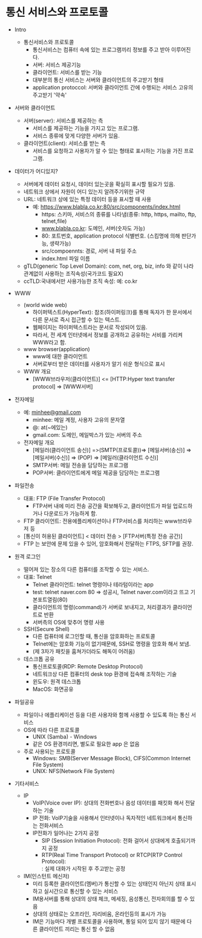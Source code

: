 # 통신 서비스와 프로토콜

- Intro

  - 통신서비스와 프로토콜
    - 통신서비스는 컴퓨터 속에 있는 프로그램끼리 정보를 주고 받아 이루어진다.
    - 서버: 서비스 제공기능
    - 클라이언트: 서비스를 받는 기능
    - 대부분의 통신 서비스는 서버와 클라이언트의 주고받기 형태
    - application protoccol: 서버와 클라이언트 간에 수행되는 서비스 고유의 주고받기 '약속'

- 서버와 클라이언트

  - 서버(server): 서비스를 제공하는 측
    - 서비스를 제공하는 기능을 가지고 있는 프로그램.
    - 서비스 종류에 맞게 다양한 서버가 있음.
  - 클라이언트(client): 서비스를 받는 측
    - 서비스를 요청하고 사용자가 알 수 있는 형태로 표시하는 기능을 가진 프로그램.

- 데이터가 어디있지?

  - 서버에게 데이터 요청시, 데이터 있는곳을 확실히 표시할 필요가 있음.
  - 네트워크 상에서 자원이 어디 있는지 알려주기위한 규약
  - URL: 네트워크 상에 있는 특정 데이터 등을 표시할 때 사용
    - 예: https://www.blabla.co.kr:80/src/components/index.html
      - https: 스키마, 서비스의 종류를 나타냄(종류: http, https, mailto, ftp, telnet,file)
      - www.blabla.co.kr: 도메인, 서버(숫자도 가능)
      - 80: 포트번호, application protocol 식별번호. (스킴명에 의해 판단가능, 생략가능)
      - src/compoennts: 경로, 서버 내 파일 주소
      - index.html 파일 이름
  - gTLD(generic Top Level Domain): com, net, org, biz, info 와 같이 나라 관계없이 사용하는 조직속성(국가코드 필요X)
  - ccTLD:국내에서만 사용가능한 조직 속성: 예: co.kr

- WWW
  - (world wide web)
    - 하이퍼텍스트(HyperText): 참조(하이퍼링크)를 통해 독자가 한 문서에서 다른 문서로 즉시 접근할 수 있는 텍스트.
    - 웹페이지는 하이퍼텍스트라는 문서로 작성되어 있음.
    - 따라서, 전 세계 인터넷에서 정보를 공개하고 공유하는 서비를 가리켜 WWW라고 함.
  - www browser(application)
    - www에 대한 클라이언트
    - 서버로부터 받은 데이터를 사용자가 알기 쉬운 형식으로 표시
  - WWW 개요
    - [WWW브라우저(클라이언트)] <= [HTTP:Hyper text transfer protocol] => [WWW서버]
- 전자메일

  - 예: minhee@gmail.com
    - minhee: 메일 계정, 사용자 고유의 문자열
    - @: at(~에있는)
    - gmail.com: 도메인, 메일박스가 있는 서버의 주소
  - 전자메일 개요
    - [메일러(클라이언트 송신)] =>(SMTP(프로토콜))=> [메일서버(송신)] =>[메일서버(수신)] => (POP) => [메일러(클라이언트 수신)]
    - SMTP서버: 메일 전송을 담당하는 프로그램
    - POP서버: 클라이언트에게 메일 제공을 담담하는 프로그램

- 파일전송

  - 대표: FTP (File Transfer Protocol)
    - FTP서버 내에 미리 전송 공간을 확보해두고, 클라이언트가 파일 업로드하거나 다운로드가 가능하게 함.
  - FTP 클라이언트: 전용에플리케이션이나 FTP서비스를 처리하는 www브라우저 등
  - [통신이 허용된 클라이언트] < 데이터 전송 > [FTP서버(특정 전송 공간)]
  - FTP 는 보안에 문제 있을 수 있어, 암호화해서 전달하는 FTPS, SFTP를 권장.

- 원격 로그인
  - 떨어져 있는 장소의 다른 컴퓨터를 조작할 수 있는 서비스.
  - 대표: Telnet
    - Telnet 클라이언트: telnet 명령이나 테라텀이라는 app
    - test: telnet naver.com 80 => 성공시, Telnet naver.com이라고 뜨고 기본포트열림(80)
    - 클라이언트의 명령(command)가 서버로 보내지고, 처리결과가 클라이언트로 반환
    - 서버측의 OS에 맞추어 명령 사용
  - SSH(Secure Shell)
    - 다른 컴퓨터에 로그인할 때, 통신을 암호화하는 프로토콜
    - Telnet에는 암호화 기능이 없기때문에, SSH로 명령을 암호화 해서 보냄.
    - (제 3자가 패킷을 훔쳐가더라도 해독이 어려움)
  - 데스크톱 공유
    - 통신프로토콜(RDP: Remote Desktop Protocol)
    - 네트워크상 다른 컴퓨터의 desk top 환경에 접속해 조작하는 기술
    - 윈도우: 원격 데스크톱
    - MacOS: 화면공유

- 파일공유
  - 파일이나 에플리케이션 등을 다른 사용자와 함께 사용할 수 있도록 하는 통신 서비스
  - OS에 따라 다른 프로토콜
    - UNIX (Samba) - Windows
    - 같은 OS 환경끼리면, 별도로 필요한 app 은 없음
  - 주로 사용되는 프로토콜
    - Windows: SMB(Server Message Block), CIFS(Common Internet File System)
    - UNIX: NFS(Network File System)

- 기타서비스
  - IP
    - VoIP(Voice over IP): 상대의 전화번호나 음성 데이터를 패킷화 해서 전달하는 기술
    - IP 전화: VoIP기술을 사용해서 인터넷이나 독자적인 네트워크에서 통신하는 전화서비스
    - IP전화가 일어나는 2가지 공정
      - SIP (Session Initiation Protocol): 전화 걸어서 상대에게 호출되기까지 공정
      - RTP(Real Time Transport Protocol) or RTCP(RTP Control Protocol):  
        : 실제 대화가 시작된 후 주고받는 공정
  - IM(인스턴트 메신저)
    - 미리 등록한 클라이언트(멤버)가 통신할 수 있는 상태인지 아닌지 상태 표시하고 실시간으로 통신할 수 있는 서비스
    - IM용서버를 통해 상대의 상태 체크, 메세징, 음성통신, 전자회의를 할 수 있음
    - 상대의 상태로는 오프라인, 자리비움, 온라인등의 표시가 가능
    - IM은 기능마다 개별 프로토콜을 사용하며, 통일 되어 있지 않기 때문에 다른 클라이언트 끼리는 통신 할 수 없음
